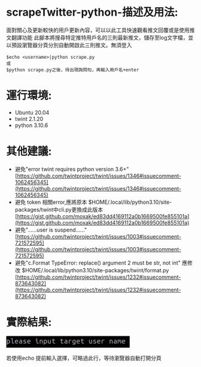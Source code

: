 # scrapeTwitter-python-描述及用法:
面對關心及更新較快的用戶更新內容，可以以此工具快速觀看推文回覆或是使用推文翻譯功能
此腳本將搜尋特定推特用戶名的三則最新推文，儲存至log文字檔，並以預設瀏覽器分頁分別自動開啟此三則推文。無須登入
    
    $echo <username>|python scrape.py
    或
    $python scrape.py之後，待出現詢問句，再輸入用戶名+enter

# 運行環境:
  * Ubuntu 20.04 
  * twint 2.1.20
  * python 3.10.6


# 其他建議:

  * 避免"error twint requires python version 3.6+" [https://github.com/twintproject/twint/issues/1346#issuecomment-1062456345](https://github.com/twintproject/twint/issues/1346#issuecomment-1062456345)
  * 避免 token 相關error,應將原本 $HOME/.local/lib/python3.10/site-packages/twint中cli.py更換成此版本
  [https://gist.github.com/moxak/ed83dd4169112a0b1669500fe855101a](https://gist.github.com/moxak/ed83dd4169112a0b1669500fe855101a)
  * 避免"......user is suspend......"[https://github.com/twintproject/twint/issues/1003#issuecomment-721572595](https://github.com/twintproject/twint/issues/1003#issuecomment-721572595)
  * 避免"c.Format TypeError: replace() argument 2 must be str, not int" 應修改 $HOME/.local/lib/python3.10/site-packages/twint/format.py [https://github.com/twintproject/twint/issues/1232#issuecomment-873643082](https://github.com/twintproject/twint/issues/1232#issuecomment-873643082)


# 實際結果:

![image](https://github.com/k-eeer/scrapeTwitter-python/blob/main/scrapeDemo.png)

若使用echo 提前輸入選擇，可略過此行，等待瀏覽器自動打開分頁












